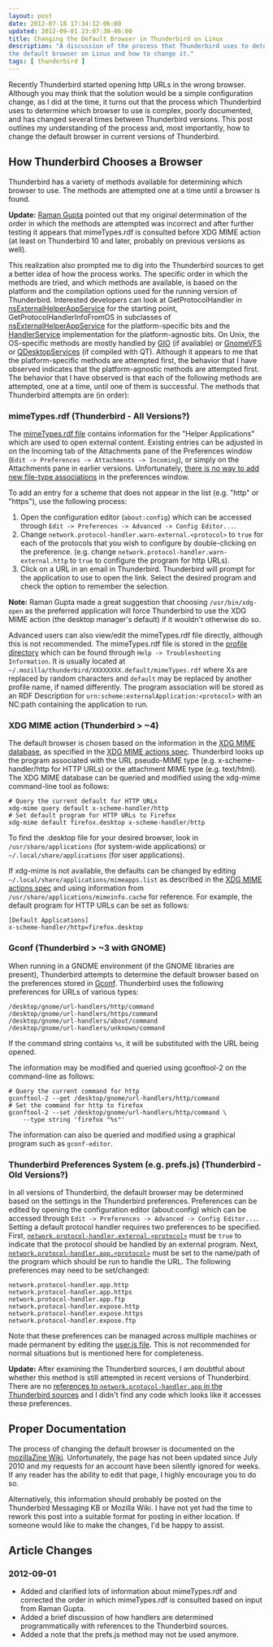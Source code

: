 ```yaml
---
layout: post
date: 2012-07-18 17:34:12-06:00
updated: 2012-09-01 23:07:30-06:00
title: Changing the Default Browser in Thunderbird on Linux
description: "A discussion of the process that Thunderbird uses to determine \
the default browser on Linux and how to change it."
tags: [ thunderbird ]
---
```

Recently Thunderbird started opening http URLs in the wrong browser.  Although
you may think that the solution would be a simple configuration change, as I
did at the time, it turns out that the process which Thunderbird uses to
determine which browser to use is complex, poorly documented, and has changed
several times between Thunderbird versions.  This post outlines my
understanding of the process and, most importantly, how to change the default
browser in current versions of Thunderbird.

<!--more-->

## How Thunderbird Chooses a Browser

Thunderbird has a variety of methods available for determining which browser to
use.  The methods are attempted one at a time until a browser is found.

**Update:** [Raman Gupta](http://vivosys.com) pointed out that my original
determination of the order in which the methods are attempted was incorrect
and after further testing it appears that mimeTypes.rdf is consulted before
XDG MIME action (at least on Thunderbird 10 and later, probably on previous
versions as well).

This realization also prompted me to dig into the Thunderbird sources to get a
better idea of how the process works.  The specific order in which the methods
are tried, and which methods are available, is based on the platform and the
compilation options used for the running version of Thunderbird.  Interested
developers can look at GetProtocolHandler in
[nsExternalHelperAppService](http://mxr.mozilla.org/comm-central/ident?i=nsExternalHelperAppService)
for the starting point, GetProtocolHandlerInfoFromOS in subclasses of
[nsExternalHelperAppService](http://mxr.mozilla.org/comm-central/ident?i=nsExternalHelperAppService)
for the platform-specific bits and the
[HandlerService](http://mxr.mozilla.org/comm-central/ident?i=HandlerService)
implementation for the platform-agnostic bits.  On Unix, the OS-specific
methods are mostly handled by
[GIO](http://developer.gnome.org/gio/stable/GAppInfo.html#g-app-info-get-default-for-uri-scheme)
(if available) or
[GnomeVFS](http://developer.gnome.org/gnome-vfs/stable/gnome-vfs-2.0-gnome-vfs-mime-database.html#gnome-vfs-mime-application-launch)
or
[QDesktopServices](http://doc.trolltech.com/4.6/qdesktopservices.html#openUrl)
(if compiled with QT).  Although it appears to me that the platform-specific
methods are attempted first, the behavior that I have observed indicates that
the platform-agnostic methods are attempted first.  The behavior that I have
observed is that each of the following methods are attempted, one at a time,
until one of them is successful.  The methods that Thunderbird attempts are
(in order):

### mimeTypes.rdf (Thunderbird - All Versions?)

The [mimeTypes.rdf file](http://kb.mozillazine.org/MimeTypes.rdf) contains
information for the "Helper Applications" which are used to open external
content.  Existing entries can be adjusted in on the Incoming tab of the
Attachments pane of the Preferences window (`Edit -> Preferences ->
Attachments -> Incoming`), or simply on the Attachments pane in earlier
versions.  Unfortunately, [there is no way to add new file-type
associations](https://bugzilla.mozilla.org/show_bug.cgi?id=503303) in the
preferences window.

To add an entry for a scheme that does not appear in the list (e.g. "http" or "https"), use the following process:

1. Open the configuration editor (`about:config`) which can be accessed
   through `Edit -> Preferences -> Advanced -> Config Editor...`.
2. Change `network.protocol-handler.warn-external.<protocol>` to `true` for
   each of the protocols that you wish to configure by double-clicking on
   the preference.  (e.g. change `network.protocol-handler.warn-external.http`
   to `true` to configure the program for http URLs).
3. Click on a URL in an email in Thunderbird. Thunderbird will prompt
   for the application to use to open the link.  Select the desired program
   and check the option to remember the selection.

**Note:** Raman Gupta made a great suggestion that choosing
`/usr/bin/xdg-open` as the preferred application will force Thunderbird to use
the XDG MIME action (the desktop manager's default) if it wouldn't otherwise
do so.

Advanced users can also view/edit the mimeTypes.rdf file directly, although
this is not recommended.  The mimeTypes.rdf file is stored in the [profile
directory](https://support.mozillamessaging.com/en-US/kb/profiles) which can
be found through `Help -> Troubleshooting Information`.  It is usually located
at `~/.mozilla/thunderbird/XXXXXXXX.default/mimeTypes.rdf` where Xs are
replaced by random characters and `default` may be replaced by another profile
name, if named differently.  The program association will be stored as an RDF
Description for `urn:scheme:externalApplication:<protocol>` with an NC:path
containing the application to run.

### XDG MIME action (Thunderbird > ~4)

The default browser is chosen based on the information in the [XDG MIME
database](http://www.freedesktop.org/wiki/Specifications/shared-mime-info-spec),
as specified in the
[XDG MIME actions spec](http://www.freedesktop.org/wiki/Specifications/mime-actions-spec).
Thunderbird looks up the program associated with the URL pseudo-MIME type (e.g.
x-scheme-handler/http for HTTP URLs) or the attachment MIME type (e.g.
text/html).  The XDG MIME database can be queried and modified using the
xdg-mime command-line tool as follows:

    # Query the current default for HTTP URLs
    xdg-mime query default x-scheme-handler/http
    # Set default program for HTTP URLs to Firefox
    xdg-mime default firefox.desktop x-scheme-handler/http

To find the .desktop file for your desired browser, look in
`/usr/share/applications` (for system-wide applications) or
`~/.local/share/applications` (for user applications).

If xdg-mime is not available, the defaults can be changed by editing
`~/.local/share/applications/mimeapps.list` as described in the
[XDG MIME actions spec](http://www.freedesktop.org/wiki/Specifications/mime-actions-spec#User-specified_application_ordering)
and using information from `/usr/share/applications/mimeinfo.cache` for
reference.  For example, the default program for HTTP URLs can be set as
follows:

    [Default Applications]
    x-scheme-handler/http=firefox.desktop

### Gconf (Thunderbird > ~3 with GNOME)

When running in a GNOME environment (if the GNOME libraries are present),
Thunderbird attempts to determine the default browser based on the preferences
stored in [Gconf](http://projects.gnome.org/gconf/).  Thunderbird uses the
following preferences for URLs of various types:

    /desktop/gnome/url-handlers/http/command
    /desktop/gnome/url-handlers/https/command
    /desktop/gnome/url-handlers/about/command
    /desktop/gnome/url-handlers/unknown/command

If the command string contains `%s`, it will be substituted with the URL being
opened.

The information may be modified and queried using gconftool-2 on the command-line as follows:

    # Query the current command for http
    gconftool-2 --get /desktop/gnome/url-handlers/http/command
    # Set the command for http to firefox
    gconftool-2 --set /desktop/gnome/url-handlers/http/command \
        --type string 'firefox "%s"'

The information can also be queried and modified using a graphical program
such as `gconf-editor`.

### Thunderbird Preferences System (e.g. prefs.js) (Thunderbird - Old Versions?)

In all versions of Thunderbird, the default browser may be determined based on
the settings in the Thunderbird preferences.  Preferences can be edited by
opening the configuration editor (about:config) which can be accessed through
`Edit -> Preferences -> Advanced -> Config Editor...`.  Setting a default
protocol handler requires two preferences to be specified.  First,
[`network.protocol-handler.external.<protocol>`](http://kb.mozillazine.org/Network.protocol-handler.external.%28protocol%29)
must be `true` to indicate that
the protocol should be handled by an external program.  Next,
[`network.protocol-handler.app.<protocol>`](http://kb.mozillazine.org/Network.protocol-handler.app.%28protocol%29)
must be set to the name/path of the
program which should be run to handle the URL.  The following preferences may
need to be set/changed:

    network.protocol-handler.app.http
    network.protocol-handler.app.https
    network.protocol-handler.app.ftp
    network.protocol-handler.expose.http
    network.protocol-handler.expose.https
    network.protocol-handler.expose.ftp

Note that these preferences can be managed across multiple machines or made
permanent by editing the [user.js file](http://kb.mozillazine.org/User.js_file).
This is not recommended for normal situations but is mentioned here for
completeness.

**Update:** After examining the Thunderbird sources, I am doubtful about
whether this method is still attempted in recent versions of Thunderbird.
There are no [references to `network.protocol-handler.app` in the Thunderbird
sources](http://mxr.mozilla.org/comm-central/search?string=network.protocol-handler.app)
and I didn't find any code which looks like it accesses these preferences.

## Proper Documentation

The process of changing the default browser is documented on the
[mozillaZine Wiki](http://kb.mozillazine.org/Default_browser#Setting_the_browser_that_opens_in_Thunderbird_-_Linux).
Unfortunately, the page has not been updated since July 2010 and my requests
for an account have been silently ignored for weeks.  If any reader has the
ability to edit that page, I highly encourage you to do so.

Alternatively, this information should probably be posted on the Thunderbird
Messaging KB or Mozilla Wiki.  I have not yet had the time to rework this post
into a suitable format for posting in either location.  If someone would like
to make the changes, I'd be happy to assist.

## Article Changes

### 2012-09-01

* Added and clarified lots of information about mimeTypes.rdf and corrected
  the order in which mimeTypes.rdf is consulted based on input from Raman
  Gupta.
* Added a brief discussion of how handlers are determined programmatically
  with references to the Thunderbird sources.
* Added a note that the prefs.js method may not be used anymore.
